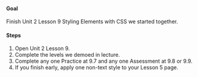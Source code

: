 #### Goal

Finish Unit 2 Lesson 9 Styling Elements with CSS we started together.

#### Steps

1. Open Unit 2 Lesson 9.
2. Complete the levels we demoed in lecture.
3. Complete any one Practice at 9.7 and any one Assessment at 9.8 or 9.9.
4. If you finish early, apply one non-text style to your Lesson 5 page.
